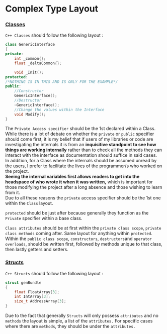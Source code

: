 # Complex Type Layout

### <u>Classes</u>

`C++ Classes` should follow the following layout :
``` cpp linenums="1"
class GenericInterface 
{
private:
	int _common{};
	float _deltaCommon{};

	void _Init();
protected:
/*NOTHING IS IN THIS AND IS ONLY FOR THE EXAMPLE*/
public:
	//Constructor
	GenericInterface();
	//Destructor
	~GenericInterface();
	//Change the values within the Interface
	void Modify();
}
```

The `Private Access specifier` should be the 1st declared within a Class.   
While there is a lot of debate on whether the `private` or `public` specifier should come first, it is my belief that if users of my libraries or code are investigating the internals it is from an **inquisitive standpoint to see how things are working internally** rather than to check all the methods they can interact with the interface as documentation should suffice in said cases.  
In addition, for a Class where the internals should be assumed unread by the users, I prefer to facilitate the lives of the programmer/s who worked on the project.   
**Seeing the internal variables first allows readers to get into the headspace of who wrote it when it was written,** which is important for those modifying the project after a long absence and those wishing to learn from it.  
Due to all these reasons the `private` access specifier should be the 1st one within the `Class` layout.

`protected` should be just after because generally they function as the `Private` specifier within a base class.  

`Class attributes` should be at first within the `private class scope`, `private class methods` coming after. Same layout for anything within `protected`.   
Within the `public class scope`, `constructors`, `destructors`and `operator overloads`, should be written first, followed by methods unique to that class, then lastly getters and setters.  

### <u>Structs</u>

`C++ Structs` should follow the following layout :

``` cpp linenums="1"
struct genBundle 
{
	float FloatArray[3];
	int IntArray[3];
	size_t AddressArray[3];
}
```

Due to the fact that generally `Structs` will only possess `attributes` and no `methods` the layout is simple, a list of the `attributes.`
For specific cases where there are `methods`, they should be under the `attributes.`